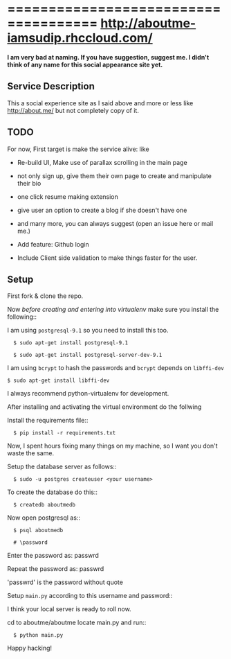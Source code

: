 =====================================
http://aboutme-iamsudip.rhccloud.com/
=====================================

**I am very bad at naming. If you have suggestion, suggest me. I didn't think of any name for this social appearance site yet.**

Service Description
-------------------

This a social experience site as I said above and more or less like http://about.me/ but not completely copy of it.

TODO
----

For now, First target is make the service alive: like

* Re-build UI, Make use of parallax scrolling in the main page

* not only sign up, give them their own page to create and manipulate their bio

* one click resume making extension

* give user an option to create a blog if she doesn't have one

* and many more, you can always suggest (open an issue here or mail me.)

* Add feature: Github login

* Include Client side validation to make things faster for the user.

Setup
-----

First fork & clone the repo.

Now *before creating and entering into virtualenv* make sure you install the following::

I am using `postgresql-9.1` so you need to install this too.

      $ sudo apt-get install postgresql-9.1

      $ sudo apt-get install postgresql-server-dev-9.1

I am using `bcrypt` to hash the passwords and `bcrypt` depends on `libffi-dev`

	$ sudo apt-get install libffi-dev

I always recommend python-virtualenv for development.

After installing and activating the virtual environment do the follwing

Install the requirements file::

      $ pip install -r requirements.txt

Now, I spent hours fixing many things on my machine, so I want you don't waste the same.

Setup the database server as follows::

      $ sudo -u postgres createuser <your username>

To create the database do this::

      $ createdb aboutmedb 

Now open postgresql as::

      $ psql aboutmedb

      # \password

Enter the password as: passwrd

Repeat the password as: passwrd

'passwrd' is the password without quote

Setup `main.py` according to this username and password::

I think your local server is ready to roll now.

cd to aboutme/aboutme locate main.py and run::

      $ python main.py

Happy hacking!

